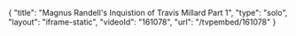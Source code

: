 {
    "title": "Magnus Randell's Inquistion of Travis Millard Part 1",
    "type": "solo",
    "layout": "iframe-static",
    "videoId": "161078",
    "url": "\/tvpembed\/161078"
}
